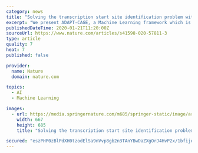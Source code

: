 ```yaml
---
category: news
title: "Solving the transcription start site identification problem with ADAPT-CAGE: a Machine Learning algorithm for the analysis of CAGE data"
excerpt: "We present ADAPT-CAGE, a Machine Learning framework which is trained to distinguish between CAGE signal derived from TSSs and transcriptional noise. ADAPT-CAGE provides highly accurate experimentally derived TSSs on a genome-wide scale. It has been specifically designed for flexibility and ease-of-use by only requiring aligned CAGE data and the ..."
publishedDateTime: 2020-01-21T11:20:00Z
sourceUrl: https://www.nature.com/articles/s41598-020-57811-3
type: article
quality: 7
heat: 7
published: false

provider:
  name: Nature
  domain: nature.com

topics:
  - AI
  - Machine Learning

images:
  - url: https://media.springernature.com/m685/springer-static/image/art%3A10.1038%2Fs41598-020-57811-3/MediaObjects/41598_2020_57811_Fig1_HTML.png
    width: 667
    height: 685
    title: "Solving the transcription start site identification problem with ADAPT-CAGE: a Machine Learning algorithm for the analysis of CAGE data"

secured: "eszPHP0zBlPdXH0tzodElSa9nVvp8gb2n3TAnYBwDaZXgOrJ4HvP2x/1bfijqtIzgpUeEk0qnglWHh8x2QudUAZX8j5kc81O+i9oWBi1zPaFDSaUMuYQSSqtK7ek91okfocyy90V1ZfMPbw/R+mrT7hevZS/xYBKqLZVHK/NwyoFBD+xApIuFea7Dy6AiUxudzw9MdToEAFx9HIFWH/X8dIo/sQ7YCyMJACbuycwgXCEuNvZqeanRhp0wSb5QieOTAVII9ntDZ7H0MRukSdj3EYT6bV8FrUoEoUK2Ddu71o=;r/DCZtWbP7/cT43tsNAKAg=="
---
```


